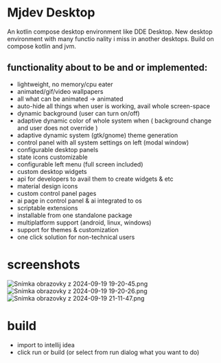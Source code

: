 # Mjdev Desktop

An kotlin compose desktop environment like DDE Desktop.
New desktop environment with many functio
nality i miss in another desktops.
Build on compose kotlin and jvm.

## functionality about to be and or implemented:

- lightweight, no memory/cpu eater
- animated/gif/video wallpapers
- all what can be animated -> animated
- auto-hide all things when user is working, avail whole screen-space
- dynamic background (user can turn on/off)
- adaptive dynamic color of whole system when ( background change and user does not override )
- adaptive dynamic system (gtk/gnome) theme generation
- control panel with all system settings on left (modal window)
- configurable desktop panels
- state icons customizable
- configurable left menu (full screen included)
- custom desktop widgets
- api for developers to avail them to create widgets & etc
- material design icons
- custom control panel pages
- ai page in control panel & ai integrated to os
- scriptable extensions
- installable from one standalone package
- multiplatform support (android, linux, windows)
- support for themes & customization
- one click solution for non-technical users

# screenshots

![Snímka obrazovky z 2024-09-19 19-20-45.png](screenshots/Sn%C3%ADmka%20obrazovky%20z%202024-09-19%2019-20-45.png)
![Snímka obrazovky z 2024-09-19 19-20-26.png](screenshots/Sn%C3%ADmka%20obrazovky%20z%202024-09-19%2019-20-26.png)
![Snímka obrazovky z 2024-09-19 21-11-47.png](screenshots/Sn%C3%ADmka%20obrazovky%20z%202024-09-19%2021-11-47.png)

# build

- import to intellij idea
- click run or build (or select from run dialog what you want to do)
